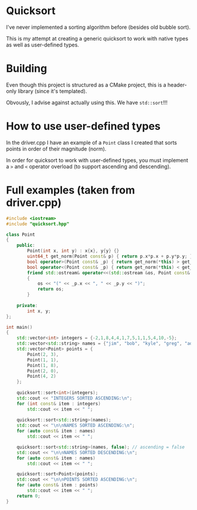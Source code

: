 # Quicksort
I've never implemented a sorting algorithm before (besides old bubble sort).

This is my attempt at creating a generic quicksort to work with native types as well as user-defined types.

# Building
Even though this project is structured as a CMake project, this is a header-only library (since it's templated).

Obvously, I advise against actually using this. We have `std::sort`!!!

# How to use user-defined types
In the driver.cpp I have an example of a `Point` class I created that sorts points in order of their magnitude (norm).

In order for quicksort to work with user-defined types, you must implement a `>` and `<` operator overload (to support ascending and descending).

# Full examples (taken from driver.cpp)
```c++
#include <iostream>
#include "quicksort.hpp"

class Point
{
    public:
        Point(int x, int y) : x{x}, y{y} {}
        uint64_t get_norm(Point const& p) { return p.x*p.x + p.y*p.y; }
        bool operator>(Point const& _p) { return get_norm(*this) > get_norm(_p); }
        bool operator<(Point const& _p) { return get_norm(*this) < get_norm(_p); }
        friend std::ostream& operator<<(std::ostream &os, Point const& _p)
        {
            os << "(" << _p.x << ", " << _p.y << ")";
            return os;
        }
    
    private:
        int x, y;
};

int main()
{
    std::vector<int> integers = {-2,1,8,4,4,1,7,5,1,1,5,4,10,-5};
    std::vector<std::string> names = {"jim", "bob", "kyle", "greg", "adam"};
    std::vector<Point> points = {
        Point(2, 3),
        Point(1, 1),
        Point(1, 8),
        Point(2, 0),
        Point(4, 2)
    };
    
    quicksort::sort<int>(integers);
    std::cout << "INTEGERS SORTED ASCENDING:\n";
    for (int const& item : integers)
        std::cout << item << " ";
    
    quicksort::sort<std::string>(names);
    std::cout << "\n\nNAMES SORTED ASCENDING:\n";
    for (auto const& item : names)
        std::cout << item << " ";

    quicksort::sort<std::string>(names, false); // ascending = false
    std::cout << "\n\nNAMES SORTED DESCENDING:\n";
    for (auto const& item : names)
        std::cout << item << " ";

    quicksort::sort<Point>(points);
    std::cout << "\n\nPOINTS SORTED ASCENDING:\n";
    for (auto const& item : points)
        std::cout << item << " ";
    return 0;
}
```